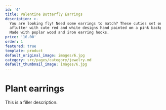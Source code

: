 ```yaml
---
id: '4'
title: Valentine Butterfly Earrings
description: >-
  You are looking fly! Need some earrings to match? These cuties set our hearts
  aflutter with cute red and white designs hand painted on a pink background. 
  Made with poplar wood and iron earring hooks.
price: '10.00'
order: 1
featured: true
template: product
default_original_image: images/6.jpg
category: src/pages/category/jewelry.md
default_thumbnail_image: images/6.jpg
---
```

# Plant earrings

This is a filler description.
